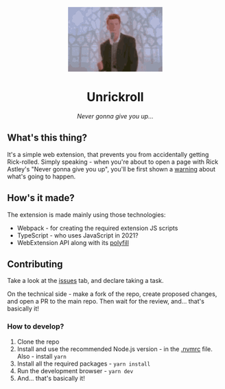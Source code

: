 <div align="center">
<img src="./rickroll.gif" alt="" />
<h1 align="center">Unrickroll</h1>
<i align="center">Never gonna give you up...</i>
</div>

## What's this thing?

It's a simple web extension, that prevents you from accidentally getting Rick-rolled. Simply speaking - when you're about to open a page with Rick Astley's "Never gonna give you up", you'll be first shown a [warning](https://www.youtube.com/watch?v=dQw4w9WgXcQ) about what's going to happen.

## How's it made?

The extension is made mainly using those technologies:

- Webpack - for creating the required extension JS scripts
- TypeScript - who uses JavaScript in 2021?
- WebExtension API along with its [polyfill](https://github.com/mozilla/webextension-polyfill)

## Contributing

Take a look at the [issues](https://github.com/AdamSiekierski/unrickroll/issues) tab, and declare taking a task.

On the technical side - make a fork of the repo, create proposed changes, and open a PR to the main repo. Then wait for the review, and... that's basically it!

### How to develop?

1. Clone the repo
2. Install and use the recommended Node.js version - in the [.nvmrc](./nvmrc) file. Also - install `yarn`
3. Install all the required packages - `yarn install`
4. Run the development browser - `yarn dev`
5. And... that's basically it!
